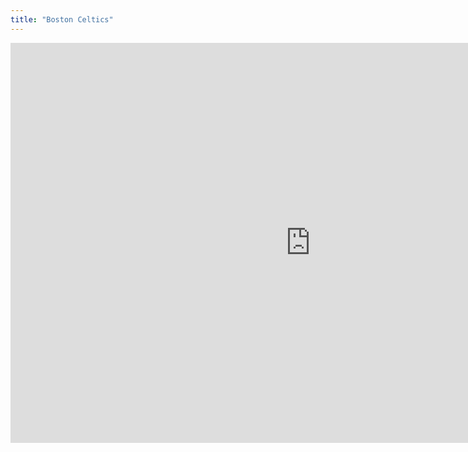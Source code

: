 ```yaml
---
title: "Boston Celtics"
---
```


<iframe id="igraph" scrolling="no" style="border:none;" seamless="seamless" src="https://fancygama.github.io/ss_plots/BOS.html" height="640" width="960"></iframe>